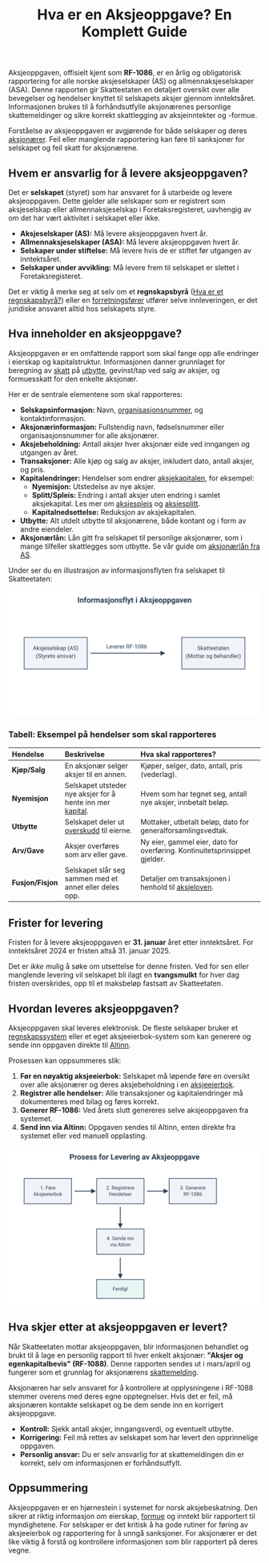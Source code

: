 ﻿---
title: "Hva er en Aksjeoppgave? En Komplett Guide"
seoTitle: "Hva er en Aksjeoppgave? En Komplett Guide"
description: 'Aksjeoppgaven, offisielt kjent som **RF-1086**, er en årlig og obligatorisk rapportering for alle norske aksjeselskaper (AS) og allmennaksjeselskaper (ASA). De...'
summary: "Hva aksjeoppgaven (RF-1086) er, hvem som leverer, frister og hva som rapporteres. Praktisk veiledning for små og mellomstore selskaper."
---

Aksjeoppgaven, offisielt kjent som **RF-1086**, er en årlig og obligatorisk rapportering for alle norske aksjeselskaper (AS) og allmennaksjeselskaper (ASA). Denne rapporten gir Skatteetaten en detaljert oversikt over alle bevegelser og hendelser knyttet til selskapets aksjer gjennom inntektsåret. Informasjonen brukes til å forhåndsutfylle aksjonærenes personlige skattemeldinger og sikre korrekt skattlegging av aksjeinntekter og -formue.

Forståelse av aksjeoppgaven er avgjørende for både selskaper og deres [aksjonærer](/blogs/regnskap/hva-er-en-aksjonaer "Hva er en Aksjonær? En Komplett Guide"). Feil eller manglende rapportering kan føre til sanksjoner for selskapet og feil skatt for aksjonærene.

## Hvem er ansvarlig for å levere aksjeoppgaven?

Det er **selskapet** (styret) som har ansvaret for å utarbeide og levere aksjeoppgaven. Dette gjelder alle selskaper som er registrert som aksjeselskap eller allmennaksjeselskap i Foretaksregisteret, uavhengig av om det har vært aktivitet i selskapet eller ikke.

*   **Aksjeselskaper (AS):** Må levere aksjeoppgaven hvert år.
*   **Allmennaksjeselskaper (ASA):** Må levere aksjeoppgaven hvert år.
*   **Selskaper under stiftelse:** Må levere hvis de er stiftet før utgangen av inntektsåret.
*   **Selskaper under avvikling:** Må levere frem til selskapet er slettet i Foretaksregisteret.

Det er viktig å merke seg at selv om et **regnskapsbyrå** ([Hva er et regnskapsbyrå?](/blogs/regnskap/regnskapsbyra "Regnskapsbyrå: Hva gjør de og hvorfor er det viktig?")) eller en [forretningsfører](/blogs/regnskap/hva-er-forretningsforer "Hva er en forretningsfører?") utfører selve innleveringen, er det juridiske ansvaret alltid hos selskapets styre.

## Hva inneholder en aksjeoppgave?

Aksjeoppgaven er en omfattende rapport som skal fange opp alle endringer i eierskap og kapitalstruktur. Informasjonen danner grunnlaget for beregning av [skatt](/blogs/regnskap/hva-er-skatt "Hva er skatt?") på [utbytte](/blogs/regnskap/maskimalt-utbytte "Hva er maksimalt utbytte?"), gevinst/tap ved salg av aksjer, og formuesskatt for den enkelte aksjonær.

Her er de sentrale elementene som skal rapporteres:

*   **Selskapsinformasjon:** Navn, [organisasjonsnummer](/blogs/regnskap/hva-er-organisasjonsnummer "Hva er et organisasjonsnummer?"), og kontaktinformasjon.
*   **Aksjonærinformasjon:** Fullstendig navn, fødselsnummer eller organisasjonsnummer for alle aksjonærer.
*   **Aksjebeholdning:** Antall aksjer hver aksjonær eide ved inngangen og utgangen av året.
*   **Transaksjoner:** Alle kjøp og salg av aksjer, inkludert dato, antall aksjer, og pris.
*   **Kapitalendringer:** Hendelser som endrer [aksjekapitalen](/blogs/regnskap/hva-er-aksjekapital "Hva er aksjekapital?"), for eksempel:
    *   **Nyemisjon:** Utstedelse av nye aksjer.
    *   **Splitt/Spleis:** Endring i antall aksjer uten endring i samlet aksjekapital. Les mer om [aksjespleis](/blogs/regnskap/hva-er-aksjespleis "Hva er Aksjespleis? En Detaljert Guide") og [aksjesplitt](/blogs/regnskap/hva-er-aksjesplitt "Hva er en Aksjesplitt? En Komplett Guide").
    *   **Kapitalnedsettelse:** Reduksjon av aksjekapitalen.
*   **Utbytte:** Alt utdelt utbytte til aksjonærene, både kontant og i form av andre eiendeler.
*   **Aksjonærlån:** Lån gitt fra selskapet til personlige aksjonærer, som i mange tilfeller skattlegges som utbytte. Se vår guide om [aksjonærlån fra AS](/blogs/regnskap/hva-er-aksjonaerlan-fra-as "Hva er aksjonærlån fra et AS?").

Under ser du en illustrasjon av informasjonsflyten fra selskapet til Skatteetaten:

![Informasjonsflyt i Aksjeoppgaven](informasjonsflyt-aksjeoppgave.svg)

### Tabell: Eksempel på hendelser som skal rapporteres

| Hendelse | Beskrivelse | Hva skal rapporteres? |
| :--- | :--- | :--- |
| **Kjøp/Salg** | En aksjonær selger aksjer til en annen. | Kjøper, selger, dato, antall, pris (vederlag). |
| **Nyemisjon** | Selskapet utsteder nye aksjer for å hente inn mer [kapital](/blogs/regnskap/hva-er-kapital "Hva er kapital?"). | Hvem som har tegnet seg, antall nye aksjer, innbetalt beløp. |
| **Utbytte** | Selskapet deler ut [overskudd](/blogs/regnskap/hva-er-overskudd "Hva er overskudd?") til eierne. | Mottaker, utbetalt beløp, dato for generalforsamlingsvedtak. |
| **Arv/Gave** | Aksjer overføres som arv eller gave. | Ny eier, gammel eier, dato for overføring. Kontinuitetsprinsippet gjelder. |
| **Fusjon/Fisjon** | Selskapet slår seg sammen med et annet eller deles opp. | Detaljer om transaksjonen i henhold til [aksjeloven](/blogs/regnskap/hva-er-aksjeloven "Hva er aksjeloven?"). |

## Frister for levering

Fristen for å levere aksjeoppgaven er **31. januar** året etter inntektsåret. For inntektsåret 2024 er fristen altså 31. januar 2025.

Det er *ikke* mulig å søke om utsettelse for denne fristen. Ved for sen eller manglende levering vil selskapet bli ilagt en **tvangsmulkt** for hver dag fristen overskrides, opp til et maksbeløp fastsatt av Skatteetaten.

## Hvordan leveres aksjeoppgaven?

Aksjeoppgaven skal leveres elektronisk. De fleste selskaper bruker et [regnskapssystem](/blogs/regnskap/hva-er-regnskap "Hva er et regnskapssystem?") eller et eget aksjeeierbok-system som kan generere og sende inn oppgaven direkte til [Altinn](/blogs/regnskap/hva-er-altinn "Hva er Altinn?").

Prosessen kan oppsummeres slik:
1.  **Før en nøyaktig aksjeeierbok:** Selskapet må løpende føre en oversikt over alle aksjonærer og deres aksjebeholdning i en [aksjeeierbok](/blogs/regnskap/hva-er-en-aksjeeierbok "Hva er en aksjeeierbok?").
2.  **Registrer alle hendelser:** Alle transaksjoner og kapitalendringer må dokumenteres med bilag og føres korrekt.
3.  **Generer RF-1086:** Ved årets slutt genereres selve aksjeoppgaven fra systemet.
4.  **Send inn via Altinn:** Oppgaven sendes til Altinn, enten direkte fra systemet eller ved manuell opplasting.

![Prosess for levering av aksjeoppgave](prosess-levering-aksjeoppgave.svg)

## Hva skjer etter at aksjeoppgaven er levert?

Når Skatteetaten mottar aksjeoppgaven, blir informasjonen behandlet og brukt til å lage en personlig rapport til hver enkelt aksjonær: **"Aksjer og egenkapitalbevis" (RF-1088)**. Denne rapporten sendes ut i mars/april og fungerer som et grunnlag for aksjonærens [skattemelding](/blogs/regnskap/skattemelding "Hva er en skattemelding?").

Aksjonæren har selv ansvaret for å kontrollere at opplysningene i RF-1088 stemmer overens med deres egne opptegnelser. Hvis det er feil, må aksjonæren kontakte selskapet og be dem sende inn en korrigert aksjeoppgave.

*   **Kontroll:** Sjekk antall aksjer, inngangsverdi, og eventuelt utbytte.
*   **Korrigering:** Feil må rettes av selskapet som har levert den opprinnelige oppgaven.
*   **Personlig ansvar:** Du er selv ansvarlig for at skattemeldingen din er korrekt, selv om informasjonen er forhåndsutfylt.

## Oppsummering

Aksjeoppgaven er en hjørnestein i systemet for norsk aksjebeskatning. Den sikrer at riktig informasjon om eierskap, [formue](/blogs/regnskap/hva-er-formue "Hva er formue?") og inntekt blir rapportert til myndighetene. For selskaper er det kritisk å ha gode rutiner for føring av aksjeeierbok og rapportering for å unngå sanksjoner. For aksjonærer er det like viktig å forstå og kontrollere informasjonen som blir rapportert på deres vegne.











